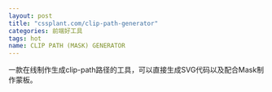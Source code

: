 ```yaml
---
layout: post
title: "cssplant.com/clip-path-generator"
categories: 前端好工具
tags: hot
name: CLIP PATH (MASK) GENERATOR
---
```

一款在线制作生成clip-path路径的工具<!--break-->，可以直接生成SVG代码以及配合Mask制作蒙板。

